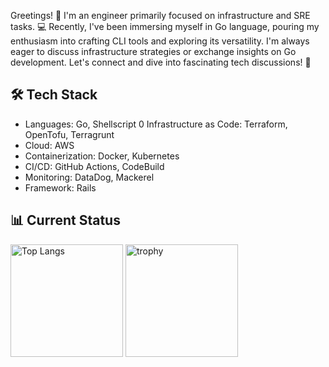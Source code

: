 Greetings! 👋 I'm an engineer primarily focused on infrastructure and SRE tasks. 💻 Recently, I've been immersing myself in Go language, pouring my enthusiasm into crafting CLI tools and exploring its versatility. I'm always eager to discuss infrastructure strategies or exchange insights on Go development. Let's connect and dive into fascinating tech discussions! 🚀

## 🛠️ Tech Stack
- Languages: Go, Shellscript
0 Infrastructure as Code: Terraform, OpenTofu, Terragrunt
- Cloud: AWS
- Containerization: Docker, Kubernetes
- CI/CD: GitHub Actions, CodeBuild
- Monitoring: DataDog, Mackerel
- Framework: Rails

## 📊 Current Status
<p align="left"> 
  <img alt="Top Langs" height="180px" src="https://github-readme-stats.vercel.app/api/top-langs/?username=Taiki130&layout=compact&theme=dark" />
  <img alt="trophy" height="180px" src="https://github-profile-trophy.vercel.app/?username=Taiki130&theme=juicyfresh&column=5" />
</p>

